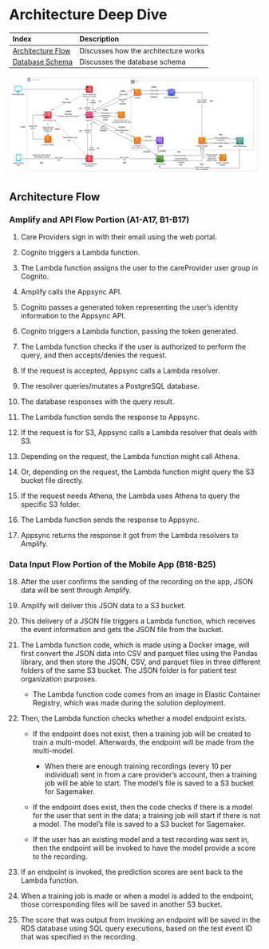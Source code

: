 # Architecture Deep Dive

| Index                                   | Description                          |
| :-------------------------------------- | :----------------------------------- |
| [Architecture Flow](#architecture-flow) | Discusses how the architecture works |
| [Database Schema]()                     | Discusses the database schema        |

![alt text](/docs/images/architecture_diagram.png)

## Architecture Flow

### **Amplify and API Flow Portion (A1-A17, B1-B17)**

1. Care Providers sign in with their email using the web portal.

2. Cognito triggers a Lambda function.

3. The Lambda function assigns the user to the careProvider user group in Cognito.

4. Amplify calls the Appsync API.

5. Cognito passes a generated token representing the user’s identity information to the Appsync API.

6. Cognito triggers a Lambda function, passing the token generated.

7. The Lambda function checks if the user is authorized to perform the query, and then accepts/denies the request.

8. If the request is accepted, Appsync calls a Lambda resolver.

9. The resolver queries/mutates a PostgreSQL database.

10. The database responses with the query result.

11. The Lambda function sends the response to Appsync.

12. If the request is for S3, Appsync calls a Lambda resolver that deals with S3.

13. Depending on the request, the Lambda function might call Athena.

14. Or, depending on the request, the Lambda function might query the S3 bucket file directly.

15. If the request needs Athena, the Lambda uses Athena to query the specific S3 folder.

16. The Lambda function sends the response to Appsync.

17. Appsync returns the response it got from the Lambda resolvers to Amplify.

### **Data Input Flow Portion of the Mobile App (B18-B25)**

18. After the user confirms the sending of the recording on the app, JSON data will be sent through Amplify.

19. Amplify will deliver this JSON data to a S3 bucket.

20. This delivery of a JSON file triggers a Lambda function, which receives the event information and gets the JSON file from the bucket.

21. The Lambda function code, which is made using a Docker image, will first convert the JSON data into CSV and parquet files using the Pandas library, and then store the JSON, CSV, and parquet files in three different folders of the same S3 bucket. The JSON folder is for patient test organization purposes.

    - The Lambda function code comes from an image in Elastic Container Registry, which was made during the solution deployment.

22. Then, the Lambda function checks whether a model endpoint exists.

    - If the endpoint does not exist, then a training job will be created to train a multi-model. Afterwards, the endpoint will be made from the multi-model.

      - When there are enough training recordings (every 10 per individual) sent in from a care provider’s account, then a training job will be able to start. The model’s file is saved to a S3 bucket for Sagemaker.

    - If the endpoint does exist, then the code checks if there is a model for the user that sent in the data; a training job will start if there is not a model. The model’s file is saved to a S3 bucket for Sagemaker.

    - If the user has an existing model and a test recording was sent in, then the endpoint will be invoked to have the model provide a score to the recording.

23. If an endpoint is invoked, the prediction scores are sent back to the Lambda function.

24. When a training job is made or when a model is added to the endpoint, those corresponding files will be saved in another S3 bucket.

25. The score that was output from invoking an endpoint will be saved in the RDS database using SQL query executions, based on the test event ID that was specified in the recording.
